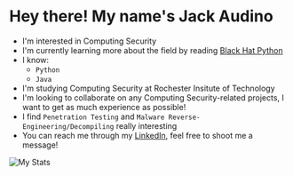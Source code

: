 # Hey there! My name's Jack Audino
  - I'm interested in Computing Security
  - I'm currently learning more about the field by reading [Black Hat Python](https://www.amazon.com/Black-Hat-Python-Programming-Pentesters/dp/1593275900)
  - I know:
    - ```Python```
    - ```Java```
  - I'm studying Computing Security at Rochester Insitute of Technology
  - I'm looking to collaborate on any Computing Security-related projects, I want to get as much experience as possible!
  - I find ```Penetration Testing``` and ```Malware Reverse-Engineering/Decompiling``` really interesting
  - You can reach me through my [LinkedIn](www.linkedin.com/in/jack-audino), feel free to shoot me a message!

![My Stats](https://github-readme-stats.vercel.app/api?username=jack-audino&theme=tokyonight&show_icons=true&cache_seconds=10000)

